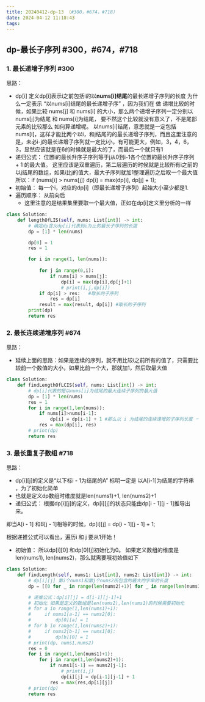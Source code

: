 ```yaml
---
title: 20240412-dp-13 （#300，#674，#718）
date: 2024-04-12 11:18:43
tags:
---
```


## dp-最长子序列 #300，#674，#718

### 1. 最长递增子序列 #300

思路：
- dp[i] 定义dp[i]表示i之前包括i的以**nums[i]结尾**的最长递增子序列的长度
为什么一定表示 “以nums[i]结尾的最长递增子序” ，因为我们在 做 递增比较的时候，如果比较 nums[j] 和 nums[i] 的大小，那么两个递增子序列一定分别以nums[j]为结尾 和 nums[i]为结尾， 要不然这个比较就没有意义了，不是尾部元素的比较那么 如何算递增呢。
以nums[i]结尾，意思就是一定包括nums[i]，这样才能比两个以i，和j结尾的的最长递增子序列，而且这里注意的是，未必i-j的最长递增子序列就一定比i小，有可能更大，例如，3，4，6，3，显然应该就是在6的时候就是最大的了，而最后一个就只有1
- 递归公式：
位置i的最长升序子序列等于j从0到i-1各个位置的最长升序子序列 + 1 的最大值。
这里应该是双重遍历，第二层遍历的时候就是比较所有i之前的以j结尾的数组，如果i比j的值大，最大子序列就加1整理遍历之后取一个最大值
所以：if (nums[i] > nums[j]) dp[i] = max(dp[i], dp[j] + 1);
- 初始值：
每一个i，对应的dp[i]（即最长递增子序列）起始大小至少都是1.
- 遍历顺序： 从前向后
    - 这里注意的是结果集里要取一个最大值，正如在dp[i]定义里分析的一样

```python
class Solution:
    def lengthOfLIS(self, nums: List[int]) -> int:
        # 确定dp含义dp[i]代表到i为止的最长子序列的长度
        dp = [1] * len(nums)

        dp[0] = 1
        res = 1

        for i in range(1, len(nums)):
            
            for j in range(0,i):
                if nums[i] > nums[j]:
                    dp[i] = max(dp[i],dp[j]+1)
                    # print(i,j,dp[i])
            if dp[i] > res:   #取长的子序列
                res = dp[i]
            result = max(result, dp[i]) #取长的子序列
        print(dp)
        return res
```


### 2. 最长连续递增序列 #674

思路：
- 延续上面的思路：如果是连续的序列，就不用比较i之前所有的值了，只需要比较前一个数值的大小，如果比前一个大，那就加1，然后取最大值

```python
class Solution:
    def findLengthOfLCIS(self, nums: List[int]) -> int:
        # dp[i]代表的是以nums[i]为结尾的最大连续子序列的最大值
        dp = [1] * len(nums)
        res = 1
        for i in range(1,len(nums)):
            if nums[i]>nums[i-1]:
                dp[i] = dp[i-1] + 1 #那么以 i 为结尾的连续递增的子序列长度 一定等于 以i - 1为结尾的连续递增的子序列长度 + 1 。
            res = max(dp[i], res)
        # print(dp)
        return res
```

### 3. 最长重复子数组 #718

思路：
- dp[i][j]的定义是“以下标i - 1为结尾的A” 标明一定是 以A[i-1]为结尾的字符串 ，为了初始化简单
- 也就是定义dp数组时维度就是len(nums1)+1, len(nums2)+1
- 递归公式： 根据dp[i][j]的定义，dp[i][j]的状态只能由dp[i - 1][j - 1]推导出来。

即当A[i - 1] 和B[j - 1]相等的时候，dp[i][j] = dp[i - 1][j - 1] + 1;

根据递推公式可以看出，遍历i 和 j 要从1开始！
- 初始值： 所以dp[i][0] 和dp[0][j]初始化为0。
如果定义数组的维度是len(nums1), len(nums2)，那么就需要哦初始值如下

```python
class Solution:
    def findLength(self, nums1: List[int], nums2: List[int]) -> int:
        # dp[i][j] 第i个nums1和第j个nums2所包含的最大的字串的长度
        dp = [[0 for _ in range(len(nums2)+1)] for _ in range(len(nums1)+1)]

        # 递推公式：dp[i][j] = d[i-1][j-1]+1
        # 初始化 如果是定义的数组是len(nums2),len(nums1)的时候需要初始化
        # for a in range(1,len(nums1)+1):
        #     if nums1[a-1] == nums2[0]:
        #         dp[0][a] = 1
        # for b in range(1,len(nums2)+1):
        #     if nums2[b-1] == nums1[0]:
        #         dp[b][0] = 1 
        # print(dp, nums1,nums2)       
        res = 0
        for i in range(1,len(nums1)+1):
            for j in range(1,len(nums2)+1):
                if nums1[i-1] == nums2[j-1]:
                    # print(i,j)
                    dp[i][j] = dp[i-1][j-1] + 1
                res = max(res,dp[i][j])
        # print(dp)
        return res
```
